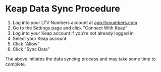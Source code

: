 # Keap Data Sync Procedure

1. Log into your LTV Numbers account at [app.ltvnumbers.com](https://app.ltvnumbers.com)
2. Go to the Settings page and click "Connect With Keap"
3. Log into your Keap account if you're not already logged in
4. Select your Keap account
5. Click "Allow"
6. Click "Sync Data"

The above initiates the data syncing process and may take some time to complete.
